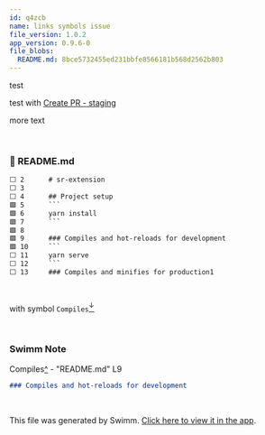 ```yaml
---
id: q4zcb
name: links symbols issue
file_version: 1.0.2
app_version: 0.9.6-0
file_blobs:
  README.md: 8bce5732455ed231bbfe8566181b568d2562b803
---
```


test

test with [Create PR - staging](create-pr-staging.42oy5.sw.md)

more text




<br/>



<!-- NOTE-swimm-snippet: the lines below link your snippet to Swimm -->
### 📄 README.md
```markdown
⬜ 2      # sr-extension
⬜ 3      
⬜ 4      ## Project setup
🟩 5      ```
🟩 6      yarn install
🟩 7      ```
🟩 8      
🟩 9      ### Compiles and hot-reloads for development
🟩 10     ```
⬜ 11     yarn serve
⬜ 12     ```
⬜ 13     ### Compiles and minifies for production1
```

<br/>

with symbol `Compiles`[<sup id="Z1hXrHr">↓</sup>](#f-Z1hXrHr)

<br/>

<!-- THIS IS AN AUTOGENERATED SECTION. DO NOT EDIT THIS SECTION DIRECTLY -->
### Swimm Note

<span id="f-Z1hXrHr">Compiles</span>[^](#Z1hXrHr) - "README.md" L9
```markdown
### Compiles and hot-reloads for development
```

<br/>

This file was generated by Swimm. [Click here to view it in the app](http://localhost:5000/repos/Z2l0aHViJTNBJTNBc3ItZXh0ZW5zaW9uJTNBJTNBZG91ZWs=/docs/q4zcb).